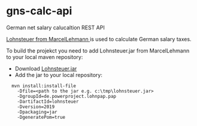 # gns-calc-api
German net salary calucaltion REST API 

[Lohnsteuer from MarcelLehmann ](https://github.com/MarcelLehmann/Lohnsteuer) is used to calculate German salary taxes.



To build the projekct you need to add Lohnsteuer.jar from MarcelLehmann to your local maven repository:
* Download [Lohnsteuer.jar](https://github.com/MarcelLehmann/Lohnsteuer/raw/master/LohnPapGenerator/lohnsteuer.jar)
* Add the jar to your local repository:
```
  mvn install:install-file 
    -Dfile=<path to the jar e.g. c:\tmp\lohnsteuer.jar> 
    -DgroupId=de.powerproject.lohnpap.pap 
    -DartifactId=lohnsteuer 
    -Dversion=2019 
    -Dpackaging=jar 
    -DgeneratePom=true
```
